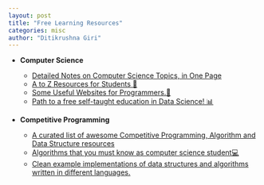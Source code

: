 ```yaml
---
layout: post
title: "Free Learning Resources"
categories: misc
author: "Ditikrushna Giri"
---
```


 - **Computer Science** 
	 - [Detailed Notes on Computer Science Topics, in One Page](https://github.com/darshanime/notes)
	 - [ A to Z Resources for Students 👦](https://github.com/dipakkr/A-to-Z-Resources-for-Students)
	 - [Some Useful Websites for Programmers.🥰](sdmg15/Best-websites-a-programmer-should-visit)
	 - [Path to a free self-taught education in Data Science! 📊 ](https://github.com/ditikrushna/data-science)

- **Competitive Programming**
	 - [ A curated list of awesome Competitive Programming, Algorithm and Data Structure resources](https://github.com/ditikrushna/awesome-competitive-programming)
	 - [Algorithms that you must know as computer science student💻 ](https://github.com/ditikrushna/cs-algorithms) 
	 - [Clean example implementations of data structures and algorithms written in different languages.](https://github.com/ditikrushna/al-go-rithms)

	
